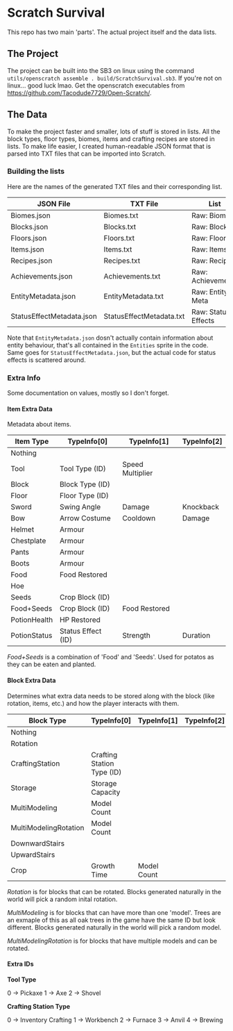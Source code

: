 # Scratch Survival

This repo has two main 'parts'. The actual project itself and the data lists.

## The Project

The project can be built into the SB3 on linux using the command `utils/openscratch assemble . build/ScratchSurvival.sb3`. If you're not on linux... good luck lmao. Get the openscratch executables from https://github.com/Tacodude7729/Open-Scratch/.

## The Data

To make the project faster and smaller, lots of stuff is stored in lists. All the block types, floor types, biomes, items and crafting recipes are stored in lists. To make life easier, I created human-readable JSON format that is parsed into TXT files that can be imported into Scratch. 

### Building the lists

Here are the names of the generated TXT files and their corresponding list.

| JSON File | TXT File | List
| ----------- | ----------- |  -----------
|Biomes.json|Biomes.txt|Raw: Biomes
|Blocks.json|Blocks.txt|Raw: Blocks
|Floors.json|Floors.txt|Raw: Floors
|Items.json|Items.txt|Raw: Items
|Recipes.json|Recipes.txt|Raw: Recipes
|Achievements.json|Achievements.txt|Raw: Achievements
|EntityMetadata.json|EntityMetadata.txt|Raw: Entity Meta
|StatusEffectMetadata.json|StatusEffectMetadata.txt|Raw: Status Effects

Note that `EntityMetadata.json` dosn't actually contain information about entity behaviour, that's all contained in the `Entities` sprite in the code.  Same goes for `StatusEffectMetadata.json`, but the actual code for status effects is scattered around.
### Extra Info
Some documentation on values, mostly so I don't forget.


#### Item Extra Data

Metadata about items.

| Item Type | TypeInfo[0] | TypeInfo[1] | TypeInfo[2]
| ----------- | ----------- |  ----------- |  ----------- | 
|Nothing
|Tool|Tool Type (ID)|Speed Multiplier
|Block|Block Type (ID)
|Floor|Floor Type (ID) 
|Sword|Swing Angle|Damage|Knockback
|Bow|Arrow Costume|Cooldown|Damage
|Helmet|Armour
|Chestplate|Armour
|Pants|Armour
|Boots|Armour
|Food|Food Restored
|Hoe
|Seeds|Crop Block (ID)
|Food+Seeds|Crop Block (ID)|Food Restored
|PotionHealth|HP Restored
|PotionStatus|Status Effect (ID)|Strength|Duration

*Food+Seeds* is a combination of 'Food' and 'Seeds'. Used for potatos as they can be eaten and planted.

#### Block Extra Data
Determines what extra data needs to be stored along with the block (like rotation, items, etc.) and how the player interacts with them.

| Block Type | TypeInfo[0] | TypeInfo[1] | TypeInfo[2]
| ----------- | ----------- |  ----------- |  ----------- | 
|Nothing
|Rotation
|CraftingStation|Crafting Station Type (ID)
|Storage|Storage Capacity
|MultiModeling|Model Count
|MultiModelingRotation|Model Count| 
|DownwardStairs
|UpwardStairs
|Crop|Growth Time|Model Count

*Rotation* is for blocks that can be rotated. Blocks generated naturally in the world will pick a random inital rotation.

*MultiModeling* is for blocks that can have more than one 'model'. Trees are an exmaple of this as all oak trees in the game have the same ID but look different. Blocks generated naturally in the world will pick a random model.

*MultiModelingRotation* is for blocks that have multiple models and can be rotated.

#### Extra IDs

**Tool Type**

0 -> Pickaxe
1 -> Axe
2 -> Shovel

**Crafting Station Type**

0 -> Inventory Crafting
1 -> Workbench
2 -> Furnace
3 -> Anvil
4 -> Brewing
